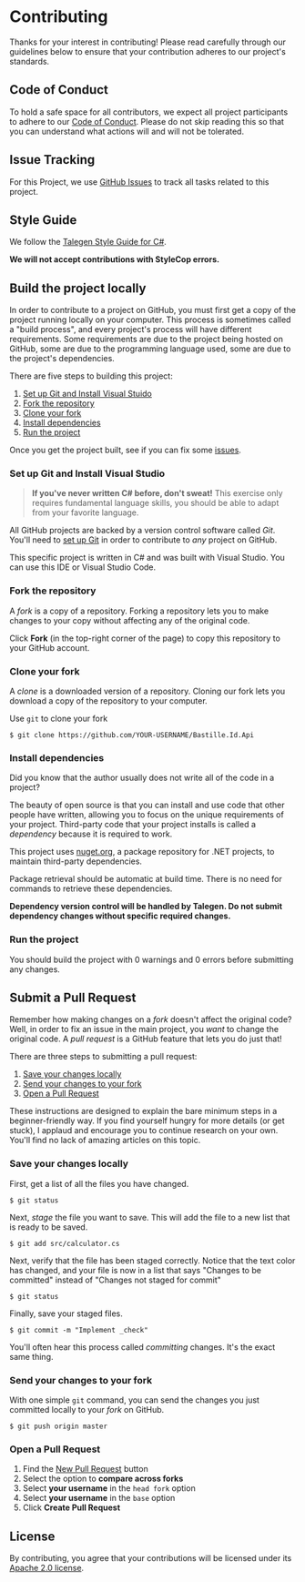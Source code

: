 # Contributing

Thanks for your interest in contributing! Please read carefully through our guidelines below to ensure that your contribution adheres to our project's standards.

## Code of Conduct

To hold a safe space for all contributors, we expect all project participants to adhere to our [Code of Conduct](https://talegen.com/open-source-code-of-conduct). Please do not skip reading this so that you can understand what actions will and will not be tolerated.

## Issue Tracking

For this Project, we use [GitHub Issues](https://github.com/Bastille-ID/Bastille.Id.Api/issues) to track all tasks related to this project.

## Style Guide

We follow the [Talegen Style Guide for C#](https://talegen.com/c-programming-style-guide/).

**We will not accept contributions with StyleCop errors.**

## Build the project locally

In order to contribute to a project on GitHub, you must first get a copy of the project running locally on your computer. This process is sometimes called a "build process", and every project's process will have different requirements. Some requirements are due to the project being hosted on GitHub, some are due to the programming language used, some are due to the project's dependencies.

There are five steps to building this project:

1. [Set up Git and Install Visual Stuido](#set-up-git-and-install-visualstudio)
1. [Fork the repository](#fork-the-repository)
1. [Clone your fork](#clone-your-fork)
1. [Install dependencies](#install-dependencies)
1. [Run the project](#run-the-project)

Once you get the project built, see if you can fix some [issues](https://github.com/Bastille-ID/Bastille.Id.Api/issues).

### Set up Git and Install Visual Studio

> **If you've never written C# before, don't sweat!** This exercise only requires fundamental language skills, you should be able to adapt from your favorite language.

All GitHub projects are backed by a version control software called *Git*. You'll need to [set up Git](https://duckduckgo.com/?q=setting+up+git&atb=v134-1&ia=web) in order to contribute to *any* project on GitHub.

This specific project is written in C# and was built with Visual Studio. You can use this IDE or Visual Studio Code.

### Fork the repository

A *fork* is a copy of a repository. Forking a repository lets you to make changes to your copy without affecting any of the original code.

Click **Fork** (in the top-right corner of the page) to copy this repository to your GitHub account.

### Clone your fork

A *clone* is a downloaded version of a repository. Cloning our fork lets you download a copy of the repository to your computer.

Use `git` to clone your fork

```
$ git clone https://github.com/YOUR-USERNAME/Bastille.Id.Api
```

### Install dependencies

Did you know that the author usually does not write all of the code in a project?

The beauty of open source is that you can install and use code that other people have written, allowing you to focus on the unique requirements of your project. Third-party code that your project installs is called a *dependency* because it is required to work.

This project uses [nuget.org](https://www.nuget.org/), a package repository for .NET projects, to maintain third-party dependencies.

Package retrieval should be automatic at build time. There is no need for commands to retrieve these dependencies. 

**Dependency version control will be handled by Talegen. Do not submit dependency changes without specific required changes.**

### Run the project

You should build the project with 0 warnings and 0 errors before submitting any changes.

## Submit a Pull Request

Remember how making changes on a *fork* doesn't affect the original code? Well, in order to fix an issue in the main project, you *want* to change the original code. A *pull request* is a GitHub feature that lets you do just that!

There are three steps to submitting a pull request:
1. [Save your changes locally](#save-your-changes-locally)
2. [Send your changes to your fork](#send-your-changes-to-your-fork)
3. [Open a Pull Request](#open-a-pull-request)

These instructions are designed to explain the bare minimum steps in a beginner-friendly way. If you find yourself hungry for more details (or get stuck), I applaud and encourage you to continue research on your own. You'll find no lack of amazing articles on this topic.

### Save your changes locally

First, get a list of all the files you have changed.
```
$ git status
```

Next, *stage* the file you want to save. This will add the file to a new list that is ready to be saved.
```
$ git add src/calculator.cs
```

Next, verify that the file has been staged correctly. Notice that the text color has changed, and your file is now in a list that says "Changes to be committed" instead of "Changes not staged for commit"
```
$ git status
```

Finally, save your staged files.
```
$ git commit -m "Implement _check"
```

You'll often hear this process called *committing* changes. It's the exact same thing.

### Send your changes to your fork

With one simple `git` command, you can send the changes you just committed locally to your *fork* on GitHub.

```
$ git push origin master
```

### Open a Pull Request

1. Find the [New Pull Request](https://github.com/Bastille-ID/Bastille.Id.Api/compare/) button
2. Select the option to **compare across forks**
3. Select **your username** in the `head fork` option
4. Select **your username** in the `base` option
4. Click **Create Pull Request**



## License
By contributing, you agree that your contributions will be licensed under its [Apache 2.0 license](https://github.com/Talegen/Talegen.AspNetCore.hCAPTCHA/LICENSE).